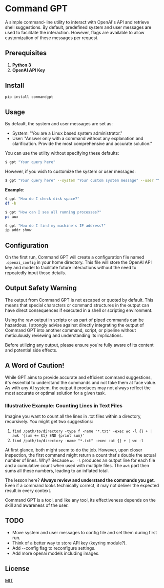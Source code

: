 # Command GPT

A simple command-line utility to interact with OpenAI's API and retrieve shell suggestions. By default, predefined system and user messages are used to facilitate the interaction. However, flags are available to allow customization of these messages per request.

## Prerequisites

1. **Python 3**
2. **OpenAI API Key**

## Install

```bash
pip install commandgpt
```

## Usage

By default, the system and user messages are set as:
- System: "You are a Linux based system administrator."
- User: "Answer only with a command without any explanation and clarification. Provide the most comprehensive and accurate solution."

You can use the utility without specifying these defaults:

```bash
$ gpt "Your query here"
```

However, if you wish to customize the system or user messages:

```bash
$ gpt "Your query here" --system "Your custom system message" --user "Your custom user prefix"
```

**Example**:

```bash
$ gpt "How do I check disk space?"
df -h

```

```bash
$ gpt "How can I see all running processes?"
ps aux
```
```bash
$ gpt "How do I find my machine's IP address?"
ip addr show
```

## Configuration

On the first run, Command GPT will create a configuration file named `.openai_config` in your home directory. This file will store the OpenAI API key and model to facilitate future interactions without the need to repeatedly input those details.

## Output Safety Warning

The output from Command GPT is not escaped or quoted by default. This means that special characters or command structures in the output can have direct consequences if executed in a shell or scripting environment.

Using the raw output in scripts or as part of piped commands can be hazardous. I strongly advise against directly integrating the output of Command GPT into another command, script, or pipeline without meticulously reviewing and understanding its implications.

Before utilizing any output, please ensure you're fully aware of its content and potential side effects. 

## A Word of Caution!

While GPT aims to provide accurate and efficient command suggestions, it's essential to understand the commands and not take them at face value. As with any AI system, the output it produces may not always reflect the most accurate or optimal solution for a given task.

### Illustrative Example: Counting Lines in Text Files

Imagine you want to count all the lines in .txt files within a directory, recursively. You might get two suggestions:

1. `find /path/to/directory -type f -name "*.txt" -exec wc -l {} + | awk '{sum += $1} END {print sum}'`
2. `find /path/to/directory -name "*.txt" -exec cat {} + | wc -l `

At first glance, both might seem to do the job. However, upon closer inspection, the first command might return a count that's double the actual number of lines. Why? Because `wc -l` produces an output line for each file and a cumulative count when used with multiple files. The `awk` part then sums all these numbers, leading to an inflated total.

The lesson here? **Always review and understand the commands you get**. Even if a command looks technically correct, it may not deliver the expected result in every context.

Command GPT is a tool, and like any tool, its effectiveness depends on the skill and awareness of the user.

## TODO

 - Move system and user messages to config file and set them during first run.
 - Think of a better way to store API key (keyring module?).
 - Add --config flag to reconfigure settings.
 - Add more openai models including images.

## License

[MIT](https://choosealicense.com/licenses/mit/)